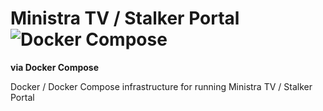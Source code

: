 Ministra TV / Stalker Portal 
![Docker Compose](https://img.shields.io/badge/Docker%20Compose-3.5-blue?logo=docker)
============================
**via Docker Compose**



Docker / Docker Compose infrastructure for running Ministra TV / Stalker Portal
